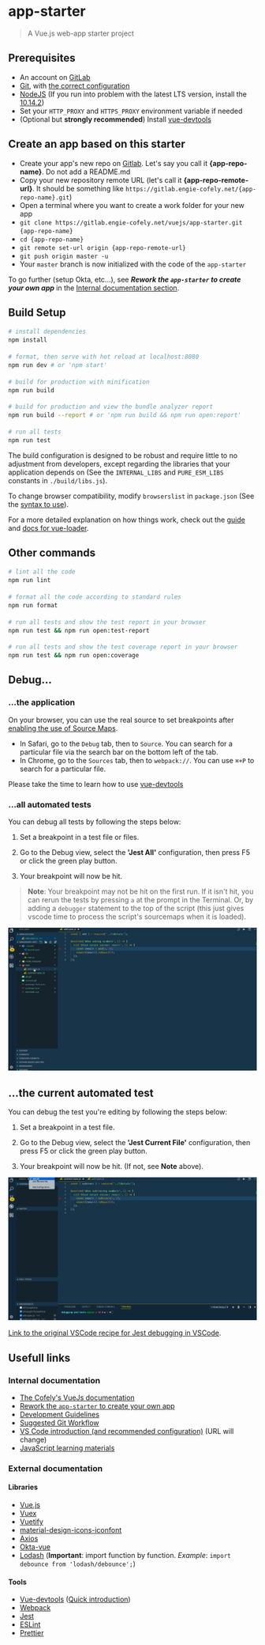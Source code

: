 # app-starter

> A Vue.js web-app starter project

## Prerequisites

- An account on [GitLab](https://gitlab.engie-cofely.net/)
- [Git](https://git-scm.com/downloads), with [the correct configuration](https://genesismobile.atlassian.net/wiki/spaces/SO/pages/290226284/GIT#GIT-D%C3%A9marrer)
- [NodeJS](https://nodejs.org/en/download/) (If you run into problem with the latest LTS version, install the [10.14.2](https://nodejs.org/dist/v10.14.2/))
- Set your `HTTP_PROXY` and `HTTPS_PROXY` environment variable if needed
- (Optional but **strongly recommended**) Install [vue-devtools](https://github.com/vuejs/vue-devtools)

## Create an app based on this starter

- Create your app's new repo on [Gitlab](https://gitlab.engie-cofely.net/). Let's say you call it **{app-repo-name}**. Do not add a README.md
- Copy your new repository remote URL (let's call it **{app-repo-remote-url}**. It should be something like `https://gitlab.engie-cofely.net/{app-repo-name}.git`)
- Open a terminal where you want to create a work folder for your new app
- `git clone https://gitlab.engie-cofely.net/vuejs/app-starter.git {app-repo-name}`
- `cd {app-repo-name}`
- `git remote set-url origin {app-repo-remote-url}`
- `git push origin master -u`
- Your `master` branch is now initialized with the code of the `app-starter`

To go further (setup Okta, etc...), see **_Rework the `app-starter` to create your own app_** in the [Internal documentation section](#internal-documentation).

## Build Setup

```bash
# install dependencies
npm install

# format, then serve with hot reload at localhost:8080
npm run dev # or 'npm start'

# build for production with minification
npm run build

# build for production and view the bundle analyzer report
npm run build --report # or 'npm run build && npm run open:report'

# run all tests
npm run test
```

The build configuration is designed to be robust and require little to no adjustment from developers, except regarding the libraries that your application depends on (See the `INTERNAL_LIBS` and `PURE_ESM_LIBS` constants in `./build/libs.js`).

To change browser compatibility, modify `browserslist` in `package.json` (See the [syntax to use](https://github.com/browserslist/browserslist)).

For a more detailed explanation on how things work, check out the [guide](http://vuejs-templates.github.io/webpack/) and [docs for vue-loader](http://vuejs.github.io/vue-loader).

## Other commands

```bash
# lint all the code
npm run lint

# format all the code according to standard rules
npm run format

# run all tests and show the test report in your browser
npm run test && npm run open:test-report

# run all tests and show the test coverage report in your browser
npm run test && npm run open:coverage
```

## Debug...

### ...the application

On your browser, you can use the real source to set breakpoints after [enabling the use of Source Maps](https://gist.github.com/jakebellacera/336c4982194bcb02ef8a).

- In Safari, go to the `Debug` tab, then to `Source`. You can search for a particular file via the search bar on the bottom left of the tab.
- In Chrome, go to the `Sources` tab, then to `webpack://`. You can use `⌘+P` to search for a particular file.

Please take the time to learn how to use [vue-devtools](https://alligator.io/vuejs/vue-devtools/) 

### ...all automated tests

You can debug all tests by following the steps below:

1. Set a breakpoint in a test file or files.

2. Go to the Debug view, select the **'Jest All'** configuration, then press F5 or click the green play button.

3. Your breakpoint will now be hit.

> **Note**: Your breakpoint may not be hit on the first run. If it isn't hit, you can rerun the tests by pressing `a` at the prompt in the Terminal. Or, by adding a `debugger` statement to the top of the script (this just gives vscode time to process the script's sourcemaps when it is loaded).

![all](https://github.com/Microsoft/vscode-recipes/blob/master/debugging-jest-tests/all.gif?raw=true)

## ...the current automated test

You can debug the test you're editing by following the steps below:

1. Set a breakpoint in a test file.

2. Go to the Debug view, select the **'Jest Current File'** configuration, then press F5 or click the green play button.

3. Your breakpoint will now be hit. (If not, see **Note** above).

![current](https://github.com/Microsoft/vscode-recipes/blob/master/debugging-jest-tests/current.gif?raw=true)

[Link to the original VSCode recipe for Jest debugging in VSCode](https://github.com/Microsoft/vscode-recipes/tree/master/debugging-jest-tests).

## Usefull links

### Internal documentation

- [The Cofely's VueJs documentation](https://genesismobile.atlassian.net/wiki/spaces/SO/overview)
- [Rework the `app-starter` to create your own app](https://genesismobile.atlassian.net/wiki/spaces/SO/pages/290160646/Initialiser+une+application+depuis+le+starter)
- [Development Guidelines](https://genesismobile.atlassian.net/wiki/spaces/SO/pages/290193437/Guidelines+v1)
- [Suggested Git Workflow](https://genesismobile.atlassian.net/wiki/spaces/SO/pages/290226284/GIT)
- [VS Code introduction (and recommended configuration)](https://genesismobile.atlassian.net/wiki/spaces/PGM/pages/174456860/Visual+Studio+Code) (URL will change)
- [JavaScript learning materials](https://genesismobile.atlassian.net/wiki/spaces/SO/pages/290160702/Formation)

### External documentation

#### Libraries

- [Vue.js](https://vuejs.org/v2/guide/)
- [Vuex](https://vuex.vuejs.org/)
- [Vuetify](https://vuetifyjs.com/en/getting-started/quick-start)
- [material-design-icons-iconfont](https://jossef.github.io/material-design-icons-iconfont/)
- [Axios](https://github.com/axios/axios#readme)
- [Okta-vue](https://github.com/okta/okta-oidc-js/tree/master/packages/okta-vue#readme)
- [Lodash](https://lodash.com/docs/4.17.11) (**Important**: import function by function. _Example_: `import debounce from 'lodash/debounce';`)

#### Tools

- [Vue-devtools](https://github.com/vuejs/vue-devtools) ([Quick introduction](https://alligator.io/vuejs/vue-devtools/))
- [Webpack](https://webpack.js.org/concepts/)
- [Jest](https://jestjs.io/docs/en/getting-started.html)
- [ESLint](https://eslint.org/docs/user-guide/configuring)
- [Prettier](https://prettier.io/docs/en/index.html)
